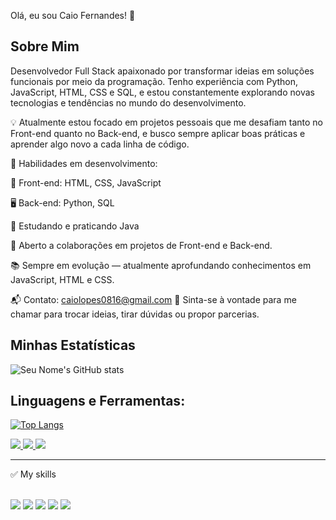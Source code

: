 Olá, eu sou Caio Fernandes! 👋

## Sobre Mim
Desenvolvedor Full Stack apaixonado por transformar ideias em soluções funcionais por meio da programação. Tenho experiência com Python, JavaScript, HTML, CSS e SQL, e estou constantemente explorando novas tecnologias e tendências no mundo do desenvolvimento.

💡 Atualmente estou focado em projetos pessoais que me desafiam tanto no Front-end quanto no Back-end, e busco sempre aplicar boas práticas e aprender algo novo a cada linha de código.

🚀 Habilidades em desenvolvimento:

🔧 Front-end: HTML, CSS, JavaScript

🖥️ Back-end: Python, SQL

📡 Estudando e praticando Java

🤝 Aberto a colaborações em projetos de Front-end e Back-end.

📚 Sempre em evolução — atualmente aprofundando conhecimentos em JavaScript, HTML e CSS.

📬 Contato: caiolopes0816@gmail.com
💬 Sinta-se à vontade para me chamar para trocar ideias, tirar dúvidas ou propor parcerias.
  



## Minhas Estatísticas

![Seu Nome's GitHub stats](https://github-readme-stats.vercel.app/api?username=caiolf9616&show_icons=true)

## Linguagens e Ferramentas:
[![Top Langs](https://github-readme-stats.vercel.app/api/top-langs/?username=caiolf9616&layout=compact)](https://github.com/anuraghazra/github-readme-stats) 


<a href="https://www.linkedin.com/in/caio-lopes-794662293/">
<img src="https://img.shields.io/badge/LinkedIn-0077B5?style=for-the-badge&logo=linkedin&logoColor=white"/>
</a>


<a href="mailto:Caiolopes0816@gmail.com">
<img src="https://img.shields.io/badge/Gmail-D14836?style=for-the-badge&logo=gmail&logoColor=white"/>
</a> 

<a href="link do instagram">
<img src="https://img.shields.io/badge/Instagram-E4405F?style=for-the-badge&logo=instagram&logoColor=white"/>
</a>

<hr />

✅ My skills <br /> <br />

<span>
<img src="https://img.shields.io/badge/JavaScript-323330?style=for-the-badge&logo=javascript&logoColor=F7DF1E" />
</span> 

<span>
<img src="https://img.shields.io/badge/Python-3776AB?style=for-the-badge&logo=python&logoColor=white" />
</span>

<span>
<img src="https://img.shields.io/badge/HTML-239120?style=for-the-badge&logo=html5&logoColor=white" />
</span> 

<span>
<img src="https://img.shields.io/badge/CSS-239120?&style=for-the-badge&logo=css3&logoColor=white" />
</span> 

<span>
<img src="https://img.shields.io/badge/MySQL-00000F?style=for-the-badge&logo=mysql&logoColor=white" />
</span>




